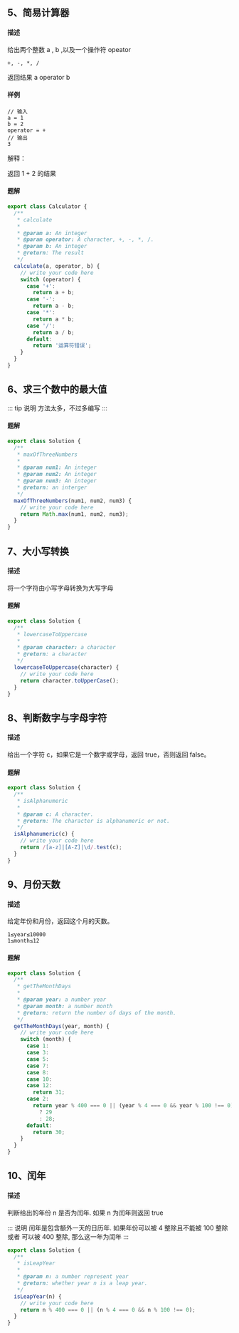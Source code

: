 <!--
 * @Description:
 * @Author: 郜鹏飞
 * @Date: 2021-09-27 17:15:53
 * @LastEditTime: 2021-09-30 09:16:34
-->

## 5、简易计算器

#### 描述

给出两个整数 a , b ,以及一个操作符 opeator

    +, -, *, /

返回结果 a operator b

#### 样例

    // 输入
    a = 1
    b = 2
    operator = +
    // 输出
    3

解释：

返回 1 + 2 的结果

#### 题解

```js
export class Calculator {
  /**
   * calculate
   *
   * @param a: An integer
   * @param operator: A character, +, -, *, /.
   * @param b: An integer
   * @return: The result
   */
  calculate(a, operator, b) {
    // write your code here
    switch (operator) {
      case '+':
        return a + b;
      case '-':
        return a - b;
      case '*':
        return a * b;
      case '/':
        return a / b;
      default:
        return '运算符错误';
    }
  }
}
```

## 6、求三个数中的最大值

::: tip 说明
方法太多，不过多编写
:::

#### 题解

```js
export class Solution {
  /**
   * maxOfThreeNumbers
   *
   * @param num1: An integer
   * @param num2: An integer
   * @param num3: An integer
   * @return: an interger
   */
  maxOfThreeNumbers(num1, num2, num3) {
    // write your code here
    return Math.max(num1, num2, num3);
  }
}
```

## 7、大小写转换

#### 描述

将一个字符由小写字母转换为大写字母

#### 题解

```js
export class Solution {
  /**
   * lowercaseToUppercase
   *
   * @param character: a character
   * @return: a character
   */
  lowercaseToUppercase(character) {
    // write your code here
    return character.toUpperCase();
  }
}
```

## 8、判断数字与字母字符

#### 描述

给出一个字符 c，如果它是一个数字或字母，返回 true，否则返回 false。

#### 题解

```js
export class Solution {
  /**
   * isAlphanumeric
   *
   * @param c: A character.
   * @return: The character is alphanumeric or not.
   */
  isAlphanumeric(c) {
    // write your code here
    return /[a-z]|[A-Z]|\d/.test(c);
  }
}
```

## 9、月份天数

#### 描述

给定年份和月份，返回这个月的天数。

    1≤year≤10000
    1≤month≤12

#### 题解

```js
export class Solution {
  /**
   * getTheMonthDays
   *
   * @param year: a number year
   * @param month: a number month
   * @return: return the number of days of the month.
   */
  getTheMonthDays(year, month) {
    // write your code here
    switch (month) {
      case 1:
      case 3:
      case 5:
      case 7:
      case 8:
      case 10:
      case 12:
        return 31;
      case 2:
        return year % 400 === 0 || (year % 4 === 0 && year % 100 !== 0)
          ? 29
          : 28;
      default:
        return 30;
    }
  }
}
```

## 10、闰年

#### 描述

判断给出的年份 n 是否为闰年. 如果 n 为闰年则返回 true

::: 说明
闰年是包含额外一天的日历年. 如果年份可以被 4 整除且不能被 100 整除 或者 可以被 400 整除, 那么这一年为闰年
:::

```js
export class Solution {
  /**
   * isLeapYear
   *
   * @param n: a number represent year
   * @return: whether year n is a leap year.
   */
  isLeapYear(n) {
    // write your code here
    return n % 400 === 0 || (n % 4 === 0 && n % 100 !== 0);
  }
}
```
